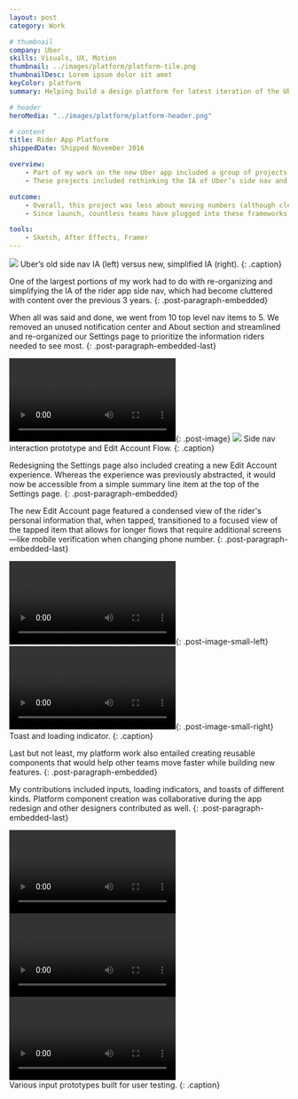 ```yaml
---
layout: post
category: Work

# thumbnail
company: Uber
skills: Visuals, UX, Motion
thumbnail: ../images/platform/platform-tile.png
thumbnailDesc: Lorem ipsum dolor sit amet
keyColor: platform
summary: Helping build a design platform for latest iteration of the Uber Rider app.

# header
heroMedia: "../images/platform/platform-header.png"

# content
title: Rider App Platform
shippedDate: Shipped November 2016

overview:
    - Part of my work on the new Uber app included a group of projects that can be categorized as platform design.
    - These projects included rethinking the IA of Uber’s side nav and sub-items, designing the Settings and Edit Account experiences, and designing granular system components like inputs and loading indicators.

outcome:
    - Overall, this project was less about moving numbers (although clearer IA does increase usability) and more about setting up teams across the organization to move faster while creating features in the new app.
    - Since launch, countless teams have plugged into these frameworks and developed new features.

tools:
    - Sketch, After Effects, Framer
---
```



<img src="../images/platform/ia-1.png" data-src="../images/platform/ia-1.png" class="post-image">
Uber’s old side nav IA (left) versus new, simplified IA (right).
{: .caption}

One of the largest portions of my work had to do with re-organizing and simplifying the IA of the rider app side nav, which had become cluttered with content over the previous 3 years.
{: .post-paragraph-embedded}

When all was said and done, we went from 10 top level nav items to 5. We removed an unused notification center and About section and streamlined and re-organized our Settings page to prioritize the information riders needed to see most.
{: .post-paragraph-embedded-last}

<video src="../images/platform/side-nav.mp4" autoplay loop></video>{: .post-image}
<img src="../images/platform/flow-1.png" data-src="../images/platform/flow-1.png" class="post-image">
Side nav interaction prototype and Edit Account Flow.
{: .caption}

Redesigning the Settings page also included creating a new Edit Account experience. Whereas the experience was previously abstracted, it would now be accessible from a simple summary line item at the top of the Settings page.
{: .post-paragraph-embedded}

The new Edit Account page featured a condensed view of the rider's personal information that, when tapped, transitioned to a focused view of the tapped item that allows for longer flows that require additional screens—like mobile verification when changing phone number.
{: .post-paragraph-embedded-last}

<video src="../images/platform/toast.mp4" autoplay loop></video>{: .post-image-small-left}
<video src="../images/platform/spinner.mp4" autoplay loop></video>{: .post-image-small-right}
Toast and loading indicator.
{: .caption}

Last but not least, my platform work also entailed creating reusable components that would help other teams move faster while building new features.
{: .post-paragraph-embedded}

My contributions included inputs, loading indicators, and toasts of different kinds. Platform component creation was collaborative during the app redesign and other designers contributed as well.
{: .post-paragraph-embedded-last}

<div class="visuals-triptych">
    <video src="../images/platform/input-1.mp4" autoplay loop></video>
    <video src="../images/platform/input-2.mp4" autoplay loop></video>
    <video src="../images/platform/input-3.mp4" autoplay loop></video>
</div>
Various input prototypes built for user testing.
{: .caption}
